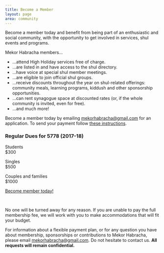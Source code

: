 ```yaml
---
title: Become a Member
layout: page
area: community
---
```


Become a member today and benefit from being part of an enthusiastic and social community, with the opportunity to get involved in services, shul events and programs.

Mekor Habracha members...

- ...attend High Holiday services free of charge.
- ...are listed in and have access to the shul directory.
- ...have voice at special shul member meetings.
- ...are eligible to join official shul groups.
- ...receive discounts throughout the year on shul-related offerings: community meals, learning programs, kiddush and other sponsorship opportunities.
- ...can rent synagogue space at discounted rates (or, if the whole community is invited, even for free).
- ...and much more!

Become a member today by emailing mekorhabracha@gmail.com for an application. To send your payment follow [these instructions]({{site.url}}/contribute/donate.html).

<div class="container-fluid">
	<div class="row">
	 	<div class="col-lg-offset-4 col-lg-4">
      		<div class="panel panel-default">
	      		<div class="panel-heading">
	      			<h3 class="panel-title text-center">Regular Dues for 5778 (2017-18)</h3>
	      		</div>
	            <div class="panel-body">
    				<p>
	    				<div class="row">
	    					<div class="col-lg-8 text-left">Students</div>
	    					<div class="col-lg-4 text-right">$300</div>
						</div>
					</p>
					<p>
	    				<div class="row">
	    					<div class="col-lg-8 text-left">Singles</div>
	    					<div class="col-lg-4 text-right">$500</div>
						</div>
					</p>
					<p>
	    				<div class="row">
	    					<div class="col-lg-8 text-left">Couples and families</div>
	    					<div class="col-lg-4 text-right">$1000</div>
						</div>
					</p>
	            </div>
            </div>
	 	</div>
	</div>
</div>

<p class="text-center">
	<a class="btn btn-warning" href="{{site.url}}/pdf/MembershipApplication5778.doc" role="button">Become member today!</a> 
</p><br/>

No one will be turned away for any reason. If you are unable to pay the full membership fee, we will work with you to make accommodations that will fit your budget. 

For information about a flexible payment plan, or for any question you have about membership, sponsorships or contributions to Mekor Habracha, please email mekorhabracha@gmail.com. Do not hesitate to contact us. **All requests will remain confidential. **
